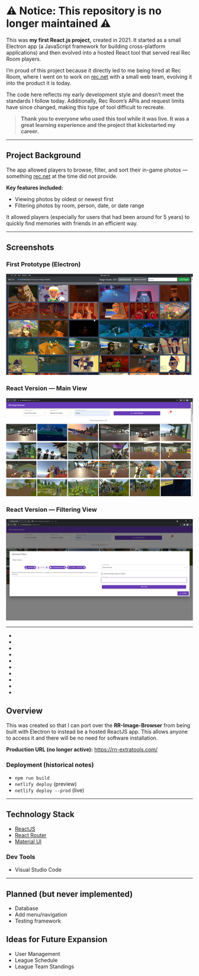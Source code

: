 # ⚠️ Notice: This repository is no longer maintained ⚠️

This was **my first React.js project,** created in 2021. It started as a small Electron app (a JavaScript framework for building cross-platform applications) and then evolved into a hosted React tool that served real Rec Room players.

I’m proud of this project because it directly led to me being hired at Rec Room, where I went on to work on [rec.net](https://rec.net) with a small web team, evolving it into the product it is today.

The code here reflects my early development style and doesn’t meet the standards I follow today. Additionally, Rec Room’s APIs and request limits have since changed, making this type of tool difficult to recreate.

> **Thank you to everyone who used this tool while it was live. It was a great learning experience and the project that kickstarted my career.**

---

## Project Background

The app allowed players to browse, filter, and sort their in-game photos — something [rec.net](https://rec.net) at the time did not provide.

**Key features included:**

- Viewing photos by oldest or newest first
- Filtering photos by room, person, date, or date range

It allowed players (especially for users that had been around for 5 years) to quickly find memories with friends in an efficient way.

---

## Screenshots

### First Prototype (Electron)

<p align="center">
  <img src="./assets/Electron-Image-Browser.png" alt="Electron Image Browser Screenshot" width="600"/>
</p>

### React Version — Main View

<p align="center">
  <img src="./assets/React-Image--Browser.png" alt="React Image Browser Main View" width="600"/>
</p>

### React Version — Filtering View

<p align="center">
  <img src="./assets/React-Image-Browser-Filtering.png" alt="React Image Browser Filtering View" width="600"/>
</p>

---

-
-
-
-
-
-
-
-
-
-

## Overview

This was created so that I can port over the **RR-Image-Browser** from being built with Electron to instead be a hosted ReactJS app. This allows anyone to access it and there will be no need for software installation.

**Production URL (no longer active):** https://rn-extratools.com/

### Deployment (historical notes)

- `npm run build`
- `netlify deploy` (preview)
- `netlify deploy --prod` (live)

---

## Technology Stack

- [ReactJS](https://reactjs.org/)
- [React Router](https://reactrouter.com/web/guides/quick-start)
- [Material UI](https://material-ui.com/getting-started/installation/)

### Dev Tools

- Visual Studio Code

---

## Planned (but never implemented)

- Database
- Add menu/navigation
- Testing framework

## Ideas for Future Expansion

- User Management
- League Schedule
- League Team Standings
